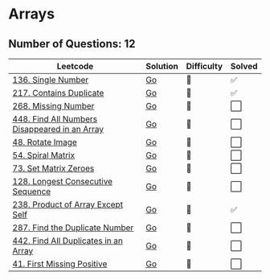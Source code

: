 # Arrays

## **Number of Questions: 12**

| Leetcode  | Solution | Difficulty | Solved |
| --- | --- | --- | --- |
| [136. Single Number](https://leetcode.com/problems/single-number/) | [Go](<../Arrays/136. Single Number.md>) | 📗 | ✅ |
| [217. Contains Duplicate](https://leetcode.com/problems/contains-duplicate/) | [Go](<../Arrays/217. Contains Duplicate.md>) | 📗 | ✅ |
| [268. Missing Number](https://leetcode.com/problems/missing-number/) | [Go](#missing-number) | 📗 | ⬜ |
| [448. Find All Numbers Disappeared in an Array](https://leetcode.com/problems/find-all-numbers-disappeared-in-an-array/) | [Go](#find-all-numbers-disappeared-in-an-array) | 📗 | ⬜  |
| [48. Rotate Image](https://leetcode.com/problems/rotate-image/) | [Go](#rotate-image) | 📙 | ⬜ |
| [54. Spiral Matrix](https://leetcode.com/problems/spiral-matrix/) | [Go](#spiral-matrix) | 📙 | ⬜  |
| [73. Set Matrix Zeroes](https://leetcode.com/problems/set-matrix-zeroes/) | [Go](#set-matrix-zeroes) | 📙 | ⬜  |
| [128. Longest Consecutive Sequence](https://leetcode.com/problems/longest-consecutive-sequence/) | [Go](#longest-consecutive-sequence) | 📙 | ⬜  |
| [238. Product of Array Except Self](https://leetcode.com/problems/product-of-array-except-self/) | [Go](<../Arrays/238. Product of Array Except Self.md>) | 📙 | ✅ |
| [287. Find the Duplicate Number](https://leetcode.com/problems/find-the-duplicate-number/) | [Go](#find-the-number-duplicate) | 📙 | ⬜ |
| [442. Find All Duplicates in an Array](https://leetcode.com/problems/find-all-duplicates-in-an-array/) | [Go](#find-all-duplicates-in-an-array) | 📙 | ⬜  |
| [41. First Missing Positive](https://leetcode.com/problems/first-missing-positive/) | [Go](#first-missing-positive) | 📕| ⬜ |
